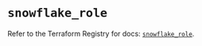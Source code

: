 # `snowflake_role`

Refer to the Terraform Registry for docs: [`snowflake_role`](https://registry.terraform.io/providers/snowflake-labs/snowflake/0.87.0/docs/resources/role).
